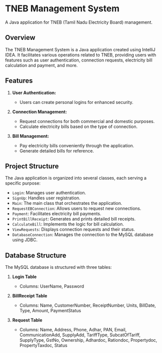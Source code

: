 # TNEB Management System

A Java application for TNEB (Tamil Nadu Electricity Board) management.

## Overview

The TNEB Management System is a Java application created using IntelliJ IDEA. It facilitates various operations related to TNEB, providing users with features such as user authentication, connection requests, electricity bill calculation and payment, and more.

## Features

1. **User Authentication:**
   - Users can create personal logins for enhanced security.

2. **Connection Management:**
   - Request connections for both commercial and domestic purposes.
   - Calculate electricity bills based on the type of connection.

3. **Bill Management:**
   - Pay electricity bills conveniently through the application.
   - Generate detailed bills for reference.

## Project Structure

The Java application is organized into several classes, each serving a specific purpose:

- `Login`: Manages user authentication.
- `SignUp`: Handles user registration.
- `Main`: The main class that orchestrates the application.
- `RequestEBConnection`: Allows users to request new connections.
- `Payment`: Facilitates electricity bill payments.
- `PrintBillReceipt`: Generates and prints detailed bill receipts.
- `CalculateBill`: Implements the logic for bill calculation.
- `ViewRequests`: Displays connection requests and their status.
- `DatabaseConnection`: Manages the connection to the MySQL database using JDBC.

## Database Structure

The MySQL database is structured with three tables:

1. **Login Table**
   - Columns: UserName, Password

2. **BillReceipt Table**
   - Columns: Name, CustomerNumber, ReceiptNumber, Units, BillDate, Type, Amount, PaymentStatus

3. **Request Table**
   - Columns: Name, Address, Phone, Adhar, PAN, Email, CommunicationAdd, SupplyAdd, TariffType, SubcatOfTariff, SupplyType, GstNo, Ownership, Adhardoc, Rationdoc, Propertydoc, PropertyTaxdoc, Status

